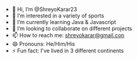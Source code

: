 - 👋 Hi, I’m @ShreyoKarar23
- 👀 I’m interested in a variety of sports
- 🌱 I’m currently learning Java & Javascript
- 💞️ I’m looking to collaborate on different projects
- 📫 How to reach me: shreyokarar@gmail.con
- 😄 Pronouns: He/Him/His
- ⚡ Fun fact: I've lived in 3 different continents

<!---
ShreyoKarar23/ShreyoKarar23 is a ✨ special ✨ repository because its `README.md` (this file) appears on your GitHub profile.
You can click the Preview link to take a look at your changes.
--->
